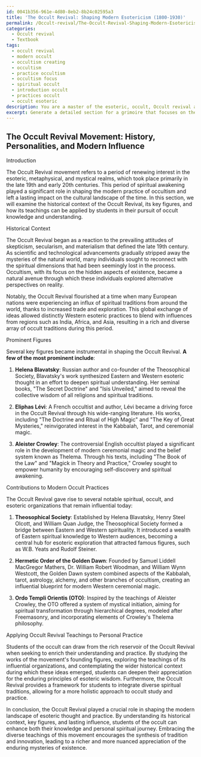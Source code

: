 ```yaml
---
id: 0041b356-961e-4d80-8eb2-8b24c02595a3
title: 'The Occult Revival: Shaping Modern Esotericism (1800-1930)'
permalink: /Occult-revival/The-Occult-Revival-Shaping-Modern-Esotericism-1800-1930/
categories:
  - Occult revival
  - Textbook
tags:
  - occult revival
  - modern occult
  - occultism creating
  - occultism
  - practice occultism
  - occultism focus
  - spiritual occult
  - introduction occult
  - practices occult
  - occult esoteric
description: You are a master of the esoteric, occult, Occult revival and education, you have written many textbooks on the subject in ways that provide students with rich and deep understanding of the subject. You are being asked to write textbook-like sections on a topic and you do it with full context, explainability, and reliability in accuracy to the true facts of the topic at hand, in a textbook style that a student would easily be able to learn from, in a rich, engaging, and contextual way. Always include relevant context (such as formulas and history), related concepts, and in a way that someone can gain deep insights from.
excerpt: Generate a detailed section for a grimoire that focuses on the key aspects of the Occult Revival movement, including its historical context, prominent figures, and contributions to modern occult practices. Provide insights into the influences behind the movement, its various branches, and how the various teachings from the Occult Revival can be applied by students in their pursuit of occult knowledge and understanding.
---
```


## The Occult Revival Movement: History, Personalities, and Modern Influence

Introduction

The Occult Revival movement refers to a period of renewing interest in the esoteric, metaphysical, and mystical realms, which took place primarily in the late 19th and early 20th centuries. This period of spiritual awakening played a significant role in shaping the modern practice of occultism and left a lasting impact on the cultural landscape of the time. In this section, we will examine the historical context of the Occult Revival, its key figures, and how its teachings can be applied by students in their pursuit of occult knowledge and understanding.

Historical Context

The Occult Revival began as a reaction to the prevailing attitudes of skepticism, secularism, and materialism that defined the late 19th century. As scientific and technological advancements gradually stripped away the mysteries of the natural world, many individuals sought to reconnect with the spiritual dimensions that had been seemingly lost in the process. Occultism, with its focus on the hidden aspects of existence, became a natural avenue through which these individuals explored alternative perspectives on reality.

Notably, the Occult Revival flourished at a time when many European nations were experiencing an influx of spiritual traditions from around the world, thanks to increased trade and exploration. This global exchange of ideas allowed distinctly Western esoteric practices to blend with influences from regions such as India, Africa, and Asia, resulting in a rich and diverse array of occult traditions during this period.

Prominent Figures

Several key figures became instrumental in shaping the Occult Revival. **A few of the most prominent include**:

1. ****Helena Blavatsky****: Russian author and co-founder of the Theosophical Society, Blavatsky's work synthesized Eastern and Western esoteric thought in an effort to deepen spiritual understanding. Her seminal books, "The Secret Doctrine" and "Isis Unveiled," aimed to reveal the collective wisdom of all religions and spiritual traditions.

2. ****Eliphas Lévi****: A French occultist and author, Lévi became a driving force in the Occult Revival through his wide-ranging literature. His works, including "The Doctrine and Ritual of High Magic" and "The Key of Great Mysteries," reinvigorated interest in the Kabbalah, Tarot, and ceremonial magic.

3. ****Aleister Crowley****: The controversial English occultist played a significant role in the development of modern ceremonial magic and the belief system known as Thelema. Through his texts, including "The Book of the Law" and "Magick in Theory and Practice," Crowley sought to empower humanity by encouraging self-discovery and spiritual awakening.

Contributions to Modern Occult Practices

The Occult Revival gave rise to several notable spiritual, occult, and esoteric organizations that remain influential today:

1. ****Theosophical Society****: Established by Helena Blavatsky, Henry Steel Olcott, and William Quan Judge, the Theosophical Society formed a bridge between Eastern and Western spirituality. It introduced a wealth of Eastern spiritual knowledge to Western audiences, becoming a central hub for esoteric exploration that attracted famous figures, such as W.B. Yeats and Rudolf Steiner.

2. ****Hermetic Order of the Golden Dawn****: Founded by Samuel Liddell MacGregor Mathers, Dr. William Robert Woodman, and William Wynn Westcott, the Golden Dawn system combined aspects of the Kabbalah, tarot, astrology, alchemy, and other branches of occultism, creating an influential blueprint for modern Western ceremonial magic.

3. ****Ordo Templi Orientis (OTO)****: Inspired by the teachings of Aleister Crowley, the OTO offered a system of mystical initiation, aiming for spiritual transformation through hierarchical degrees, modeled after Freemasonry, and incorporating elements of Crowley's Thelema philosophy.

Applying Occult Revival Teachings to Personal Practice

Students of the occult can draw from the rich reservoir of the Occult Revival when seeking to enrich their understanding and practice. By studying the works of the movement's founding figures, exploring the teachings of its influential organizations, and contemplating the wider historical context during which these ideas emerged, students can deepen their appreciation for the enduring principles of esoteric wisdom. Furthermore, the Occult Revival provides a framework for students to integrate diverse spiritual traditions, allowing for a more holistic approach to occult study and practice.

In conclusion, the Occult Revival played a crucial role in shaping the modern landscape of esoteric thought and practice. By understanding its historical context, key figures, and lasting influence, students of the occult can enhance both their knowledge and personal spiritual journey. Embracing the diverse teachings of this movement encourages the synthesis of tradition and innovation, leading to a richer and more nuanced appreciation of the enduring mysteries of existence.
